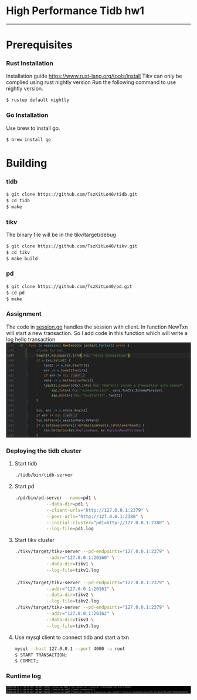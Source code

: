# High Performance Tidb hw1
***
# Prerequisites

### Rust Installation
Installation guide https://www.rust-lang.org/tools/install
Tikv can only be complied using rust nightly version
Run the following command to use nightly version.
```sh
$ rustup default nightly
```
### Go Installation
Use brew to install go.
```sh
$ brew install go
```

# Building
### tidb
```sh
$ git clone https://github.com/TszKitLo40/tidb.git
$ cd tidb
$ make
```
### tikv
The binary file will be in the tikv/target/debug
```sh
$ git clone https://github.com/TszKitLo40/tikv.git
$ cd tikv
$ make build
```

### pd
```sh
$ git clone https://github.com/TszKitLo40/pd.git
$ cd pd
$ make
```

### Assignment
The code in [session.go](https://github.com/pingcap/tidb/blob/master/session/session.go) handles the session with client. In function NewTxn will start a new transaction. So I add code in this function which will write a log hello transaction
![code](https://github.com/TszKitLo40/high-performance-tidb-hw/blob/master/code.png) 

### Deploying the tidb cluster
1. Start tidb
    ```sh
    ./tidb/bin/tidb-server 
    ```
2. Start pd
    ```sh
    ./pd/bin/pd-server --name=pd1 \
                --data-dir=pd1 \
                --client-urls="http://127.0.0.1:2379" \
                --peer-urls="http://127.0.0.1:2380" \
                --initial-cluster="pd1=http://127.0.0.1:2380" \
                --log-file=pd1.log
    ```            
3. Start tikv cluster
    ```sh
    ./tikv/target/tikv-server --pd-endpoints="127.0.0.1:2379" \
                --addr="127.0.0.1:20160" \
                --data-dir=tikv1 \
                --log-file=tikv1.log

    ./tikv/target/tikv-server --pd-endpoints="127.0.0.1:2379" \
                --addr="127.0.0.1:20161" \
                --data-dir=tikv2 \
                --log-file=tikv2.log
    ./tikv/target/tikv-server --pd-endpoints="127.0.0.1:2379" \
                --addr="127.0.0.1:20162" \
                --data-dir=tikv3 \
                --log-file=tikv3.log
    ```     
4. Use mysql client to connect tidb and start a txn
    ```sh
    mysql --host 127.0.0.1 --port 4000 -u root
    $ START TRANSACTION;
    $ COMMIT;
    ```
    
### Runtime log
![log](https://github.com/TszKitLo40/high-performance-tidb-hw/blob/master/log.png) 
